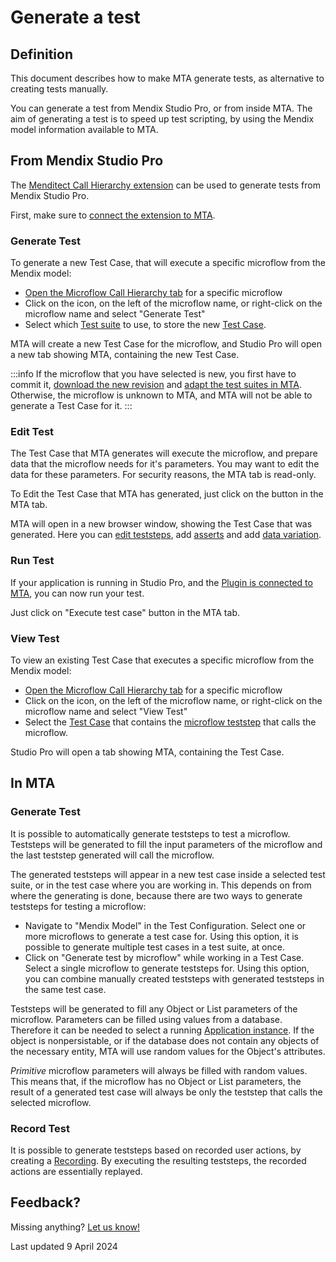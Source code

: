 # Generate a test

## Definition

This document describes how to make MTA generate tests, as alternative to creating tests manually. 

You can generate a test from Mendix Studio Pro, or from inside MTA. The aim of generating a test is to speed up test scripting, by using the Mendix model information available to MTA.

## From Mendix Studio Pro

The [Menditect Call Hierarchy extension](use-menditect-extension) can be used to generate tests from Mendix Studio Pro.

First, make sure to [connect the extension to MTA](connect-menditect-extension-to-mta).

### Generate Test

To generate a new Test Case, that will execute a specific microflow from the Mendix model:
- [Open the Microflow Call Hierarchy tab](use-menditect-extension#microflow-call-hierarchy) for a specific microflow
- Click on the <i class="fal fa-circle"></i> icon, on the left of the microflow name, or right-click on the microflow name and select "Generate Test"
- Select which [Test suite](../../test-suite) to use, to store the new [Test Case](../../test-case).

MTA will create a new Test Case for the microflow, and Studio Pro will open a new tab showing MTA, containing the new Test Case.

:::info
If the microflow that you have selected is new, you first have to commit it, [download the new revision](../../application-revision#change-the-application-revision-for-a-test-configuration) and [adapt the test suites in MTA](../../application-revision#adapt-test-suites-in-a-test-configuration-to-a-downloaded-application-revision).<br/>
Otherwise, the microflow is unknown to MTA, and MTA will not be able to generate a Test Case for it.
:::

### Edit Test

The Test Case that MTA generates will execute the microflow, and prepare data that the microflow needs for it's parameters. You may want to edit the data for these parameters. For security reasons, the MTA tab is read-only. 

To Edit the Test Case that MTA has generated, just click on the <i class="fas fa-external-link"></i> button in the MTA tab.

MTA will open in a new browser window, showing the Test Case that was generated. Here you can [edit teststeps](../../Teststep), add [asserts](../../Assert) and add [data variation](../../datavariation).

### Run Test

If your application is running in Studio Pro, and the [Plugin is connected to MTA](import-plugin), you can now run your test. 

Just click on "Execute test case" button in the MTA tab.

### View Test

To view an existing Test Case that executes a specific microflow from the Mendix model:
- [Open the Microflow Call Hierarchy tab](use-menditect-extension#microflow-call-hierarchy) for a specific microflow
- Click on the <font color="#5BDB5B"> <i class="fas fa-circle"></i> </font> icon, on the left of the microflow name, or right-click on the microflow name and select "View Test"
- Select the [Test Case](../../test-case) that contains the [microflow teststep](../../Teststep/microflow) that calls the microflow.

Studio Pro will open a tab showing MTA, containing the Test Case.

## In MTA

### Generate Test

It is possible to automatically generate teststeps to test a microflow. Teststeps will be generated to fill the input parameters of the microflow and the last teststep generated will call the microflow.

The generated teststeps will appear in a new test case inside a selected test suite, or in the test case where you are working in. This depends on from where the generating is done, because there are two ways to generate teststeps for testing a microflow:
- Navigate to "Mendix Model" in the Test Configuration. Select one or more microflows to generate a test case for. Using this option, it is possible to generate multiple test cases in a test suite, at once.
- Click on "Generate test by microflow" while working in a Test Case. Select a single microflow to generate teststeps for. Using this option, you can combine manually created teststeps with generated teststeps in the same test case.

Teststeps will be generated to fill any Object or List parameters of the microflow. Parameters can be filled using values from a database. Therefore it can be needed to select a running [Application instance](../../application-instance).
If the object is nonpersistable, or if the database does not contain any objects of the necessary entity, MTA will use random values for the Object's attributes. 

*Primitive* microflow parameters will always be filled with random values. This means that, if the microflow has no Object or List parameters, the result of a generated test case will always be only the teststep that calls the selected microflow.

### Record Test

It is possible to generate teststeps based on recorded user actions, by creating a [Recording](../../recording). By executing the resulting teststeps, the recorded actions are essentially replayed.


## Feedback?
Missing anything? [Let us know!](mailto:support@menditect.com)

Last updated 9 April 2024